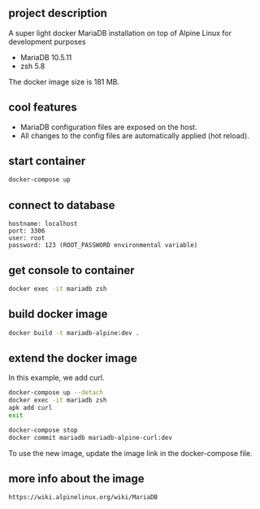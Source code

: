 ## project description

A super light docker MariaDB installation on top of Alpine Linux for development purposes

- MariaDB 10.5.11
- zsh 5.8

The docker image size is 181 MB.

## cool features

- MariaDB configuration files are exposed on the host.
- All changes to the config files are automatically applied (hot reload).

## start container

```bash
docker-compose up
```

## connect to database

```
hostname: localhost
port: 3306
user: root
password: 123 (ROOT_PASSWORD environmental variable)
```

## get console to container

```bash
docker exec -it mariadb zsh
```

## build docker image

```bash
docker build -t mariadb-alpine:dev .
```

## extend the docker image

In this example, we add curl.

```bash
docker-compose up --detach
docker exec -it mariadb zsh
apk add curl
exit

docker-compose stop
docker commit mariadb mariadb-alpine-curl:dev
```

To use the new image, update the image link in the docker-compose file.

## more info about the image

    https://wiki.alpinelinux.org/wiki/MariaDB
